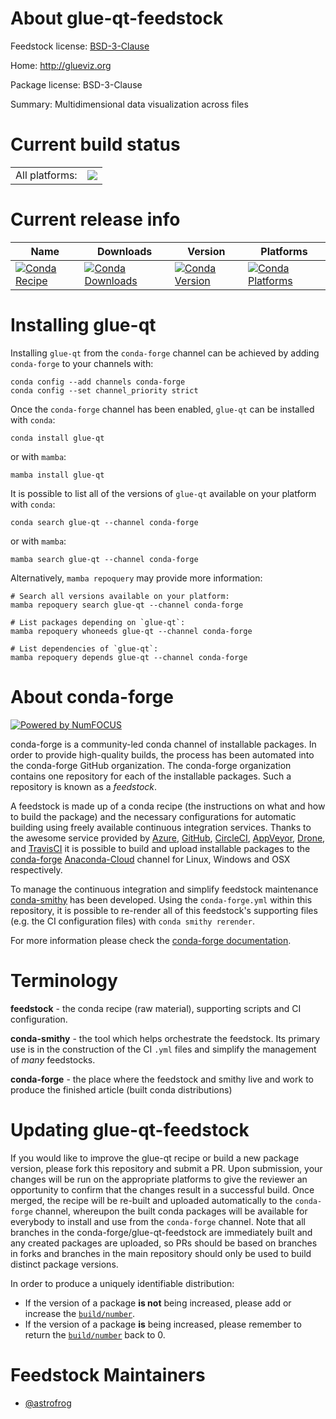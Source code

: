 About glue-qt-feedstock
=======================

Feedstock license: [BSD-3-Clause](https://github.com/conda-forge/glue-qt-feedstock/blob/main/LICENSE.txt)

Home: http://glueviz.org

Package license: BSD-3-Clause

Summary: Multidimensional data visualization across files

Current build status
====================


<table><tr><td>All platforms:</td>
    <td>
      <a href="https://dev.azure.com/conda-forge/feedstock-builds/_build/latest?definitionId=20158&branchName=main">
        <img src="https://dev.azure.com/conda-forge/feedstock-builds/_apis/build/status/glue-qt-feedstock?branchName=main">
      </a>
    </td>
  </tr>
</table>

Current release info
====================

| Name | Downloads | Version | Platforms |
| --- | --- | --- | --- |
| [![Conda Recipe](https://img.shields.io/badge/recipe-glue--qt-green.svg)](https://anaconda.org/conda-forge/glue-qt) | [![Conda Downloads](https://img.shields.io/conda/dn/conda-forge/glue-qt.svg)](https://anaconda.org/conda-forge/glue-qt) | [![Conda Version](https://img.shields.io/conda/vn/conda-forge/glue-qt.svg)](https://anaconda.org/conda-forge/glue-qt) | [![Conda Platforms](https://img.shields.io/conda/pn/conda-forge/glue-qt.svg)](https://anaconda.org/conda-forge/glue-qt) |

Installing glue-qt
==================

Installing `glue-qt` from the `conda-forge` channel can be achieved by adding `conda-forge` to your channels with:

```
conda config --add channels conda-forge
conda config --set channel_priority strict
```

Once the `conda-forge` channel has been enabled, `glue-qt` can be installed with `conda`:

```
conda install glue-qt
```

or with `mamba`:

```
mamba install glue-qt
```

It is possible to list all of the versions of `glue-qt` available on your platform with `conda`:

```
conda search glue-qt --channel conda-forge
```

or with `mamba`:

```
mamba search glue-qt --channel conda-forge
```

Alternatively, `mamba repoquery` may provide more information:

```
# Search all versions available on your platform:
mamba repoquery search glue-qt --channel conda-forge

# List packages depending on `glue-qt`:
mamba repoquery whoneeds glue-qt --channel conda-forge

# List dependencies of `glue-qt`:
mamba repoquery depends glue-qt --channel conda-forge
```


About conda-forge
=================

[![Powered by
NumFOCUS](https://img.shields.io/badge/powered%20by-NumFOCUS-orange.svg?style=flat&colorA=E1523D&colorB=007D8A)](https://numfocus.org)

conda-forge is a community-led conda channel of installable packages.
In order to provide high-quality builds, the process has been automated into the
conda-forge GitHub organization. The conda-forge organization contains one repository
for each of the installable packages. Such a repository is known as a *feedstock*.

A feedstock is made up of a conda recipe (the instructions on what and how to build
the package) and the necessary configurations for automatic building using freely
available continuous integration services. Thanks to the awesome service provided by
[Azure](https://azure.microsoft.com/en-us/services/devops/), [GitHub](https://github.com/),
[CircleCI](https://circleci.com/), [AppVeyor](https://www.appveyor.com/),
[Drone](https://cloud.drone.io/welcome), and [TravisCI](https://travis-ci.com/)
it is possible to build and upload installable packages to the
[conda-forge](https://anaconda.org/conda-forge) [Anaconda-Cloud](https://anaconda.org/)
channel for Linux, Windows and OSX respectively.

To manage the continuous integration and simplify feedstock maintenance
[conda-smithy](https://github.com/conda-forge/conda-smithy) has been developed.
Using the ``conda-forge.yml`` within this repository, it is possible to re-render all of
this feedstock's supporting files (e.g. the CI configuration files) with ``conda smithy rerender``.

For more information please check the [conda-forge documentation](https://conda-forge.org/docs/).

Terminology
===========

**feedstock** - the conda recipe (raw material), supporting scripts and CI configuration.

**conda-smithy** - the tool which helps orchestrate the feedstock.
                   Its primary use is in the construction of the CI ``.yml`` files
                   and simplify the management of *many* feedstocks.

**conda-forge** - the place where the feedstock and smithy live and work to
                  produce the finished article (built conda distributions)


Updating glue-qt-feedstock
==========================

If you would like to improve the glue-qt recipe or build a new
package version, please fork this repository and submit a PR. Upon submission,
your changes will be run on the appropriate platforms to give the reviewer an
opportunity to confirm that the changes result in a successful build. Once
merged, the recipe will be re-built and uploaded automatically to the
`conda-forge` channel, whereupon the built conda packages will be available for
everybody to install and use from the `conda-forge` channel.
Note that all branches in the conda-forge/glue-qt-feedstock are
immediately built and any created packages are uploaded, so PRs should be based
on branches in forks and branches in the main repository should only be used to
build distinct package versions.

In order to produce a uniquely identifiable distribution:
 * If the version of a package **is not** being increased, please add or increase
   the [``build/number``](https://docs.conda.io/projects/conda-build/en/latest/resources/define-metadata.html#build-number-and-string).
 * If the version of a package **is** being increased, please remember to return
   the [``build/number``](https://docs.conda.io/projects/conda-build/en/latest/resources/define-metadata.html#build-number-and-string)
   back to 0.

Feedstock Maintainers
=====================

* [@astrofrog](https://github.com/astrofrog/)

